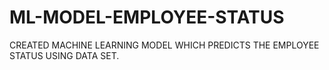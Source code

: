 # ML-MODEL-EMPLOYEE-STATUS
CREATED MACHINE LEARNING MODEL WHICH PREDICTS THE EMPLOYEE STATUS USING DATA SET.
